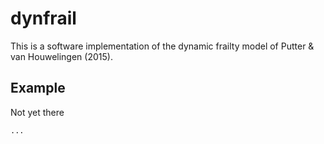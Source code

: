 # dynfrail

This is a software implementation of the dynamic frailty model of 
Putter & van Houwelingen (2015).

## Example

Not yet there

```R
...
```
